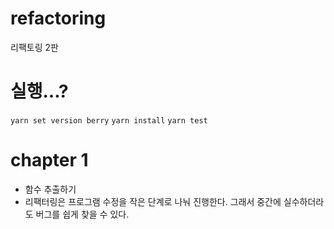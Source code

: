 # refactoring

리팩토링 2판


# 실행...?

`yarn set version berry`
`yarn install`
`yarn test`

# chapter 1

- 함수 추출하기
- 리팩터링은 프로그램 수정을 작은 단계로 나눠 진행한다. 그래서 중간에 실수하더라도 버그를 쉽게 찾을 수 있다.
